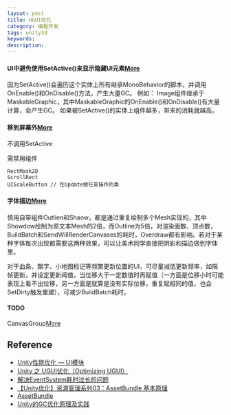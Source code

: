 ```yaml
---
layout: post
title: UGUI优化
category: 编程开发
tags: unity3d
keywords: 
description: 
---
```



#### UI中避免使用SetActive()来显示隐藏UI元素[More](https://juejin.cn/post/6844903992577753102)

因为SetActive()会遍历这个实体上所有继承MonoBehavior的脚本，并调用OnEnable()和OnDisable()方法，产生大量GC。
例如： Image组件继承于MaskableGraphic，其中MaskableGraphic的OnEnable()和OnDisable()有大量计算，会产生GC。
如果被SetActive()的实体上组件越多，带来的消耗就越高。

#### 移到屏幕外[More](https://answer.uwa4d.com/question/59782a4ddb9f756873790717)

不调用SetActive

需禁用组件
```
RectMask2D
ScrollRect
UIScaleButton // 在Update做任意操作的类
```

#### 字体描边[More](https://www.drflower.top/posts/aad79bf1/#RectMask2D)
慎用自带组件Outlien和Shaow，都是通过重复绘制多个Mesh实现的，其中Showdow绘制为原文本Mesh的2倍，而Outline为5倍，对渲染面数、顶点数，BuildBatch和SendWillRenderCanvases的耗时，Overdraw都有影响。若对于某种字体每次出现都需要这两种效果，可以让美术同学直接把阴影和描边做到字体里。

对于血条、飘字、小地图标记等频繁更新位置的UI，可尽量减低更新频率，如隔帧更新，并设定更新阈值，当位移大于一定数值时再赋值（一方面是位移小时可能表现上看不出位移，另一方面是就算是没有实际位移，重复赋相同的值，也会SetDirty触发重建），可减少BuildBatch耗时。


#### TODO

CanvasGroup[More](https://zhuanlan.zhihu.com/p/264833204)

## Reference


* [Unity性能优化 — UI模块](https://mp.weixin.qq.com/s?__biz=MzI3MzA2MzE5Nw==&mid=2668924034&idx=1&sn=7887d7b8ca3e1b303db41d338d753755&chksm=f1c920f0c6bea9e6ee2fda67181a41d52d486a0eff1d6109b17324f856107c48f25be21f2a53&mpshare=1&scene=23&srcid=09013k11DL1EFA830bnuRwuP&sharer_sharetime=1630499765043&sharer_shareid=83a724289e4556e9deaf0eb9ef0c3e04#rd)
* [Unity 之 UGUI优化（Optimizing UGUI）](https://www.jianshu.com/p/9bd461de19a7)
* [解决EventSystem耗时过长的问题](https://www.cxyzjd.com/article/cyf649669121/86484168)
* [【Unity优化】资源管理系列03：AssetBundle 基本原理](https://www.cnblogs.com/hearthstone/p/13357862.html)
* [AssetBundle](https://juejin.cn/post/7003603609346637855)
* [Unity的GC优化原理及实践](https://www.cnblogs.com/wsk-0000/articles/12675826.html)